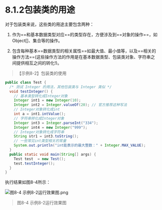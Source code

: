 # 8.1.2包装类的用途

对于包装类来说，这些类的用途主要包含两种：

1. 作为==和基本数据类型对应==的类型存在，方便涉及到==对象的操作==，如Object[]、集合等的操作。

2. 包含每种基本==数据类型的相关属性==如最大值、最小值等，以及==相关的操作方法==(这些操作方法的作用是在基本数据类型、包装类对象、字符串之间提供相互之间的转化!)。

> 【示例8-2】包装类的使用

```java {5,6,8,10,13,15}
public class Test {
  /* 测试 Integer 的用法，其他包装类与 Integer 类似 */
  void testInteger() {
    // 基本类型转化成Integer对象
    Integer int1 = new Integer(10);
    Integer int2 = Integer.valueOf(20); // 官方推荐这种写法
    // Integer对象转化成int
    int a = int1.intValue();
    // 字符串转化成Integer对象
    Integer int3 = Integer.parseInt("334");
    Integer int4 = new Integer("999");
    // Integer对象转化成字符串
    String str1 = int3.toString();
    // 一些常见int类型相关的常量
    System.out.println("int能表示的最大整数：" + Integer.MAX_VALUE); 
  }
  public static void main(String[] args) {
    Test test  = new Test();
    test.testInteger();
  }
}
```

   执行结果如图8-4所示：

![图8-4 示例8-2运行效果图.png](https://www.sxt.cn/360shop/Public/admin/UEditor/20170524/1495594289564780.png)

> 图8-4 示例8-2运行效果图

